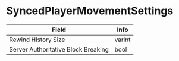 # SyncedPlayerMovementSettings

<table><thead><tr><th>Field</th><th>Info</th></tr></thead><tbody>
<tr><td>Rewind History Size</td><td>varint</td></tr>
<tr><td>Server Authoritative Block Breaking</td><td>bool</td></tr>
</tbody></table>